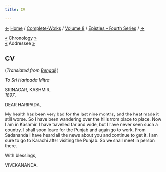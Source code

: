```yaml
---
title: CV

---
```

<div>

[←](104_shuddhananda.htm) [Home](../../../index.htm) /
[Complete-Works](../../complete_works.htm) / [Volume
8](../volume_8_contents.htm) / [Epistles – Fourth
Series](epistles_fourth_series_contents.htm) / [→](106_miss_macleod.htm)

  

[«](104_shuddhananda.htm) Chronology [»](106_miss_macleod.htm)  
[«](../../volume_5/epistles_first_series/006_haripada.htm) Addressee
[»](133_haripada.htm)

## CV

(*Translated from [Bengali](b7369e8105.pdf)* )

*To Sri Haripada Mitra*

SRINAGAR, KASHMIR,  
*1897*.

DEAR HARIPADA,

My health has been very bad for the last nine months, and the heat made
it still worse. So I have been wandering over the hills from place to
place. Now I am in Kashmir. I have travelled far and wide, but I have
never seen such a country. I shall soon leave for the Punjab and again
go to work. From Sadananda I have heard all the news about you and
continue to get it. I am sure to go to Karachi after visiting the
Punjab. So we shall meet in person there. 

With blessings,

VIVEKANANDA.

</div>

